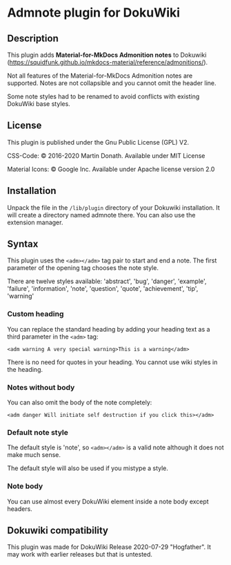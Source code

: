 # Admnote plugin for DokuWiki

## Description

This plugin adds **Material-for-MkDocs Admonition notes** to Dokuwiki (<https://squidfunk.github.io/mkdocs-material/reference/admonitions/>).

Not all features of the Material-for-MkDocs Admonition notes are supported. Notes are not collapsible and you cannot omit the header line.

Some note styles had to be renamed to avoid conflicts with existing DokuWiki base styles.

## License

This plugin is published under the Gnu Public License (GPL) V2.

CSS-Code: © 2016-2020 Martin Donath. Available under MIT License

Material Icons: © Google Inc. Available under Apache license version 2.0

## Installation

Unpack the file in the `/lib/plugin` directory of your Dokuwiki installation. It will create a directory named admnote there. You can also use the extension manager.

## Syntax

This plugin uses the `<adm></adm>` tag pair to start and end a note. The first parameter of the opening tag chooses the note style.

There are twelve styles available: 'abstract', 'bug', 'danger', 'example', 'failure', 'information', 'note', 'question', 'quote', 'achievement', 'tip', 'warning'

### Custom heading

You can replace the standard heading by adding your heading text as a third parameter in the `<adm>` tag:

`<adm warning A very special warning>This is a warning</adm>`

There is no need for quotes in your heading. You cannot use wiki styles in the heading.

### Notes without body

You can also omit the body of the note completely:

`<adm danger Will initiate self destruction if you click this></adm>`

### Default note style

The default style is 'note', so `<adm></adm>` is a valid note although it does not make much sense.

The default style will also be used if you mistype a style.

### Note body

You can use almost every DokuWiki element inside a note body except headers.

## Dokuwiki compatibility

This plugin was made for DokuWiki Release 2020-07-29 "Hogfather". It may work with earlier releases but that is untested.

